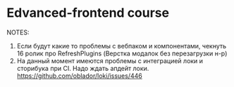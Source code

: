 # Edvanced-frontend course

NOTES:

1. Если будут какие то проблемы с вебпаком и компонентами, чекнуть 16 ролик про RefreshPlugins (Верстка модалок без перезагрузки н-р)
2. На данный момент имеются проблемы с интеграцией локи и сторибука при CI. Надо ждать апдейт локи. https://github.com/oblador/loki/issues/446
